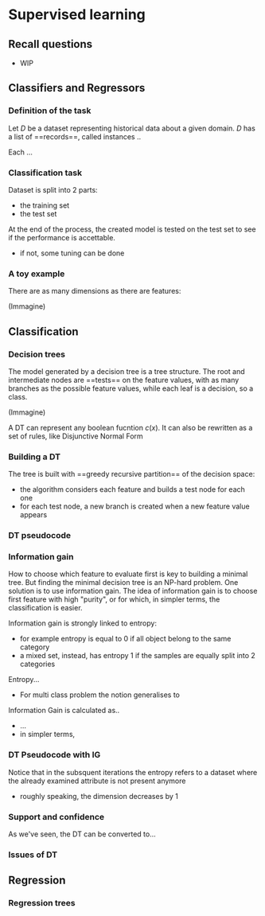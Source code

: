 # Supervised learning

## Recall questions
   - WIP

## Classifiers and Regressors

### Definition of the task

Let $D$ be a dataset representing historical data about a given domain. $D$ has a list of
==records==, called instances ..

Each ...

### Classification task

Dataset is split into 2 parts:
- the training set  
- the test set

At the end of the process, the created model is tested on the test set to see if the performance is accettable.
- if not, some tuning can be done

### A toy example

There are as many dimensions as there are features:

(Immagine)

## Classification

### Decision trees

The model generated by a decision tree is a tree structure. The root and intermediate nodes are ==tests== on the feature values, with as many branches as the possible feature values, while each leaf is a decision, so a class.

(Immagine)

A DT can represent any boolean fucntion $c(x)$. It can also be rewritten as a set of rules, like Disjunctive Normal Form

### Building a DT

The tree is built with ==greedy recursive partition== of the decision space:
- the algorithm considers each feature and builds a test node for each one
- for each test node, a new branch is created when a new feature value appears

### DT pseudocode

### Information gain

How to choose which feature to evaluate first is key to building a minimal tree. But finding the minimal decision tree is an NP-hard problem.
One solution is to use information gain. The idea of information gain is to choose first feature with high "purity", or for which, in simpler terms, the classification is easier.

Information gain is strongly linked to entropy:
- for example entropy is equal to 0 if all object belong to the same category
- a mixed set, instead, has entropy 1 if the samples are equally split into 2 categories

Entropy...
- For multi class problem the notion generalises to 

Information Gain is calculated as..
- ...
- in simpler terms, 

### DT Pseudocode with IG

Notice that in the subsquent iterations the entropy refers to a dataset where the already examined attribute is not present anymore
- roughly speaking, the dimension decreases by 1

### Support and confidence

As we've seen, the DT can be converted to...

### Issues of DT



## Regression

### Regression trees